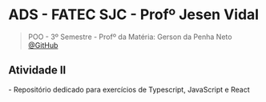 # ADS - FATEC SJC - Profº Jesen Vidal
> POO - 3º Semestre - Profº da Matéria: Gerson da Penha Neto <a href="https://github.com/gerson-pn">@GitHub</a><br>

<h2>Atividade II</h2>
- Repositório dedicado para exercícios de Typescript, JavaScript e React
